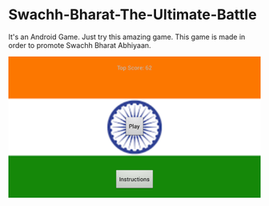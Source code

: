 # Swachh-Bharat-The-Ultimate-Battle
It's an Android Game. Just try this amazing game. This game is made in order to promote Swachh Bharat Abhiyaan.


![GitHub Logo](/Screenshots/Screenshot_2016-03-26-04-30-50.png)
